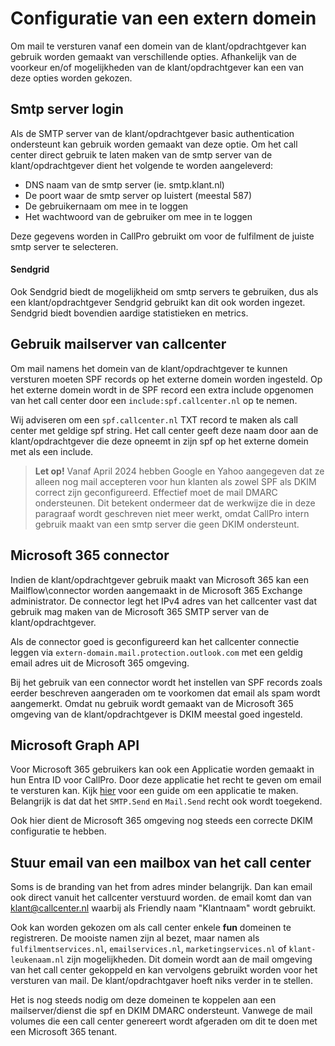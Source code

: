 # Configuratie van een extern domein
Om mail te versturen vanaf een domein van de klant/opdrachtgever kan gebruik worden gemaakt van verschillende opties. Afhankelijk van de voorkeur en/of mogelijkheden van de klant/opdrachtgever kan een van deze opties worden gekozen.

## Smtp server login 
Als de SMTP server van de klant/opdrachtgever basic authentication ondersteunt kan gebruik worden gemaakt van deze optie. Om het call center direct gebruik te laten maken van de smtp server van de klant/opdrachtgever dient het volgende te worden aangeleverd:
* DNS naam van de smtp server (ie. smtp.klant.nl)
* De poort waar de smtp server op luistert (meestal 587)
* De gebruikernaam om mee in te loggen
* Het wachtwoord van de gebruiker om mee in te loggen

 Deze gegevens worden in CallPro gebruikt om voor de fulfilment de juiste smtp server te selecteren.

#### Sendgrid
Ook Sendgrid biedt de mogelijkheid om smtp servers te gebruiken, dus als een klant/opdrachtgever Sendgrid gebruikt kan dit ook worden ingezet. Sendgrid biedt bovendien aardige statistieken en metrics.

## Gebruik mailserver van callcenter
Om mail namens het domein van de klant/opdrachtgever te kunnen versturen moeten SPF records op het externe domein worden ingesteld.
Op het externe domein wordt in de SPF record een extra include opgenomen van het call center door een `include:spf.callcenter.nl` op te nemen.

Wij adviseren om een `spf.callcenter.nl` TXT record te maken als call center met geldige spf string. Het call center geeft deze naam door aan de klant/opdrachtgever die deze opneemt in zijn spf op het externe domein met als een include.

> **Let op!** Vanaf April 2024 hebben Google en Yahoo aangegeven dat ze alleen nog mail accepteren voor hun klanten als zowel SPF als DKIM correct zijn geconfigureerd. Effectief moet de mail DMARC ondersteunen. Dit betekent ondermeer dat de werkwijze die in deze paragraaf wordt geschreven niet meer werkt, omdat CallPro intern gebruik maakt van een smtp server die geen DKIM ondersteunt.

## Microsoft 365 connector
Indien de klant/opdrachtgever gebruik maakt van Microsoft 365 kan een Mailflow\connector worden aangemaakt in de Microsoft 365 Exchange administrator. De connector legt het IPv4 adres van het callcenter vast dat gebruik mag maken van de Microsoft 365 SMTP server van de klant/opdrachtgever.

Als de connector goed is geconfigureerd kan het callcenter connectie leggen via `extern-domain.mail.protection.outlook.com` met een geldig email adres uit de Microsoft 365 omgeving.

Bij het gebruik van een connector wordt het instellen van SPF records zoals eerder beschreven aangeraden om te voorkomen dat email als spam wordt aangemerkt. Omdat nu gebruik wordt gemaakt van de Microsoft 365 omgeving van de klant/opdrachtgever is DKIM meestal goed ingesteld.

## Microsoft Graph API
Voor Microsoft 365 gebruikers kan ook een Applicatie worden gemaakt in hun Entra ID voor CallPro. Door deze applicatie het recht te geven om email te versturen kan. Kijk [hier](./mailserver-instellingen-microsoft-365-graph-api.md) voor een guide om een applicatie te maken. Belangrijk is dat dat het `SMTP.Send` en `Mail.Send` recht ook wordt toegekend.

Ook hier dient de Microsoft 365 omgeving nog steeds een correcte DKIM configuratie te hebben.


## Stuur email van een mailbox van het call center
Soms is de branding van het from adres minder belangrijk. Dan kan email ook direct vanuit het callcenter verstuurd worden. de email komt dan van klant@callcenter.nl waarbij als Friendly naam "Klantnaam" wordt gebruikt.

Ook kan worden gekozen om als call center enkele **fun** domeinen te registreren. De mooiste namen zijn al bezet, maar namen als `fulfilmentservices.nl`, `emailservices.nl`, `marketingservices.nl` of `klant-leukenaam.nl` zijn mogelijkheden. Dit domein wordt aan de mail omgeving van het call center gekoppeld en kan vervolgens gebruikt worden voor het versturen van mail. De klant/opdrachtgaver hoeft niks verder in te stellen.

Het is nog steeds nodig om deze domeinen te koppelen aan een mailserver/dienst die spf en DKIM DMARC ondersteunt. Vanwege de mail volumes die een call center genereert wordt afgeraden om dit te doen met een Microsoft 365 tenant.
